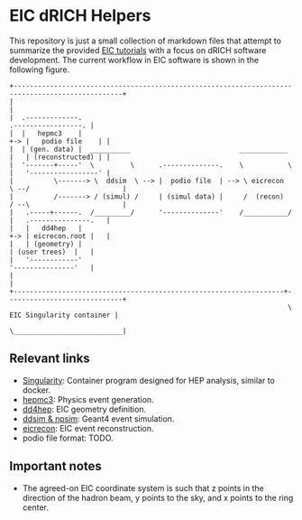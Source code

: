 # EIC dRICH Helpers
This repository is just a small collection of markdown files that attempt to summarize the provided [EIC tutorials](https://github.com/eic/drich-dev/blob/main/doc/tutorials/README.md) with a focus on dRICH software development.
The current workflow in EIC software is shown in the following figure.
```
+-------------------------------------------------------------------------------------------------+
|                                                                                                 |
|  .-------------.                                                            .-----------------. |
|  |   hepmc3    |                                                        +-> |   podio file    | |
|  | (gen. data) |  __________                           ____________     |   | (reconstructed) | |
|  '-------+-----'  \         \      .--------------.    \           \    |   '-----------------' |
|          \-------> \  ddsim  \ --> |  podio file  | --> \ eicrecon  \ --/                       |
|          /-------> / (simul) /     | (simul data) |     /  (recon)  / --\                       |
|   .-----+------.  /_________/      '--------------'    /___________/    |   .---------------.   |
|   |   dd4hep   |                                                        +-> | eicrecon.root |   |
|   | (geometry) |                                                            | (user trees)  |   |
|   '------------'                                                            '---------------'   |
|                                                                                                 |
+-------------------------------------------------------------------+-----------------------------+
                                                                     \  EIC Singularity container |
                                                                      \___________________________|
```

## Relevant links
* [Singularity](docs/singularity.md): Container program designed for HEP analysis, similar to docker.
* [hepmc3](docs/hepmc3.md):           Physics event generation.
* [dd4hep](docs/dd4hep.md):           EIC geometry definition.
* [ddsim & npsim](docs/ddsim.md):     Geant4 event simulation.
* [eicrecon](docs/eicrecon.md):       EIC event reconstruction.
* podio file format:                  TODO.

## Important notes
* The agreed-on EIC coordinate system is such that z points in the direction of the hadron beam, y points to the sky, and x points to the ring center.
